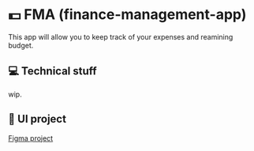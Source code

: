 # 💵 FMA (finance-management-app)
This app will allow you to keep track of your expenses and reamining budget.

## 💻 Technical stuff
wip.

## 🎨 UI project 
[Figma project](https://www.figma.com/file/Wh99DRNMALvXrJOEaXscZV/FMA-(UI)?node-id=5:2&frame-preset-name=Desktop)
